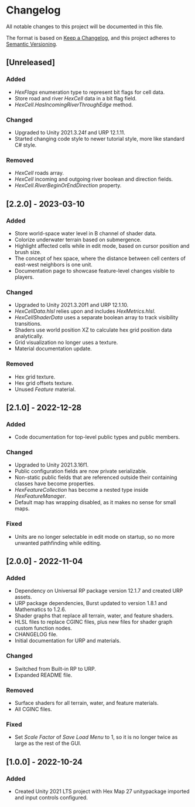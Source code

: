# Changelog

All notable changes to this project will be documented in this file.

The format is based on [Keep a Changelog](https://keepachangelog.com/en/1.0.0/),
and this project adheres to [Semantic Versioning](https://semver.org/spec/v2.0.0.html).

## [Unreleased]

### Added

- *HexFlags* enumeration type to represent bit flags for cell data.
- Store road and river *HexCell* data in a bit flag field.
- *HexCell.HasIncomingRiverThroughEdge* method.

### Changed

- Upgraded to Unity 2021.3.24f and URP 12.1.11.
- Started changing code style to newer tutorial style, more like standard C# style.

### Removed

- *HexCell* roads array.
- *HexCell* incoming and outgoing river boolean and direction fields.
- *HexCell.RiverBeginOrEndDirection* property.

## [2.2.0] - 2023-03-10

### Added

- Store world-space water level in B channel of shader data.
- Colorize underwater terrain based on submergence.
- Highlight affected cells while in edit mode, based on cursor position and brush size.
- The concept of hex space, where the distance between cell centers of east-west neighbors is one unit.
- Documentation page to showcase feature-level changes visible to players.

### Changed

- Upgraded to Unity 2021.3.20f1 and URP 12.1.10.
- *HexCellData.hlsl* relies upon and includes *HexMetrics.hlsl*.
- *HexCellShaderData* uses a separate boolean array to track visibility transitions.
- Shaders use world position XZ to calculate hex grid position data analytically.
- Grid visualization no longer uses a texture.
- Material documentation update.

### Removed

- Hex grid texture.
- Hex grid offsets texture.
- Unused *Feature* material.

## [2.1.0] - 2022-12-28

### Added

- Code documentation for top-level public types and public members.

### Changed

- Upgraded to Unity 2021.3.16f1.
- Public configuration fields are now private serializable.
- Non-static public fields that are referenced outside their containing classes have become properties.
- *HexFeatureCollection* has become a nested type inside *HexFeatureManager*.
- Default map has wrapping disabled, as it makes no sense for small maps.

### Fixed

- Units are no longer selectable in edit mode on startup, so no more unwanted pathfinding while editing.

## [2.0.0] - 2022-11-04

### Added

- Dependency on Universal RP package version 12.1.7 and created URP assets.
- URP package dependencies, Burst updated to version 1.8.1 and Mathematics to 1.2.6.
- Shader graphs that replace all terrain, water, and feature shaders.
- HLSL files to replace CGINC files, plus new files for shader graph custom function nodes.
- CHANGELOG file.
- Initial documentation for URP and materials.

### Changed

- Switched from Built-in RP to URP.
- Expanded README file.

### Removed

- Surface shaders for all terrain, water, and feature materials.
- All CGINC files.

### Fixed

- Set *Scale Factor* of *Save Load Menu* to 1, so it is no longer twice as large as the rest of the GUI.

## [1.0.0] - 2022-10-24

### Added

- Created Unity 2021 LTS project with Hex Map 27 unitypackage imported and input controls configured. 
